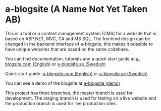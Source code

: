 a-blogsite (A Name Not Yet Taken AB)
==========

This is a tool or a content management system (CMS) for a website that is based on ASP.NET, MVC, C# and MS SQL. The frontend design can be changed in the backend interface of a-blogsite, this makes it possible to have unique websites that are based on the same codebase.

You can find documentation, tutorials and a quick start guide at <a href="http://www.a-blogsite.com">a-blogsite.com (English)</a> or <a href="http://www.a-blogsite.se">a-blogsite.se (Swedish)</a>

Quick start guide: <a href="http://www.a-blogsite.com/home/post/quick-start-guide-tutorial">a-blogsite.com (English)</a> or <a href="http://www.a-blogsite.se/home/post/snabbstartsguide-handledning">a-blogsite.se (Swedish)</a>

You can see a demo of the blogsite at <a href="http://a-blogsite-demo.azurewebsites.net/">a-blogsite (demo)</a>

This project has three branches, the master branch is used for development. The staging branch is used for testing on a live website and the production branch is used for live production sites.

